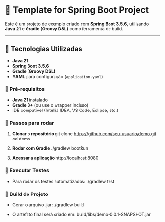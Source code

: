 # 🧩 Template for Spring Boot Project

Este é um projeto de exemplo criado com **Spring Boot 3.5.6**, utilizando **Java 21** e **Gradle (Groovy DSL)** como ferramenta de build.

---

## 🚀 Tecnologias Utilizadas

- **Java 21**
- **Spring Boot 3.5.6**
- **Gradle (Groovy DSL)**
- **YAML** para configuração (`application.yaml`)

### 🔹 Pré-requisitos
- **Java 21** instalado  
- **Gradle 8+** (ou use o wrapper incluso)
- IDE compatível (IntelliJ IDEA, VS Code, Eclipse, etc.)

### 🔹 Passos para rodar

1. **Clonar o repositório**
   git clone https://github.com/seu-usuario/demo.git
   cd demo

2. **Rodar com Gradle**
  ./gradlew bootRun

3. **Acessar a aplicação**
  http://localhost:8080

### 🧪 Executar Testes

- Para rodar os testes automatizados:
  ./gradlew test

### 🧰 Build do Projeto

- Gerar o arquivo .jar:
  ./gradlew build

- O artefato final será criado em:
  build/libs/demo-0.0.1-SNAPSHOT.jar
